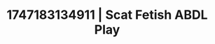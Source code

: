 ---
categories:
- Femme domination
- Naughty expression
- Double penetration
- Gagging sounds
- Caressing curves
image: /assets/images/1747183134911.jpg
layout: post
seo:
  description: Featured content with sensual ABDL Play, Scat Fetish. HD images available.
  keywords: ABDL Play, Scat Fetish
  og_image: /assets/images/1747183134911.jpg
  schema_type: VisualArtwork
tags:
- ABDL Play
- '#1747183134911'
- Scat Fetish
title: 1747183134911 | Scat Fetish ABDL Play
---